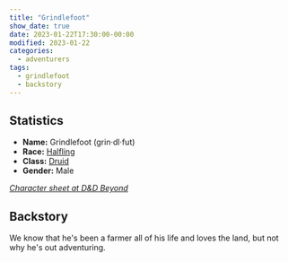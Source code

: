 ```yaml
---
title: "Grindlefoot"
show_date: true
date: 2023-01-22T17:30:00-00:00
modified: 2023-01-22
categories:
  - adventurers
tags:
  - grindlefoot
  - backstory
---
```



## Statistics

-   **Name:** Grindlefoot (grin·dl·fut)
-   **Race:** [Halfling](https://www.dndbeyond.com/races/14-halfling) 
-   **Class:** [Druid](https://www.dndbeyond.com/classes/druid) 
-   **Gender:** Male 

_[Character sheet at D&D Beyond]()_

## Backstory

We know that he's been a farmer all of his life and loves the land, but not why he's out adventuring.
